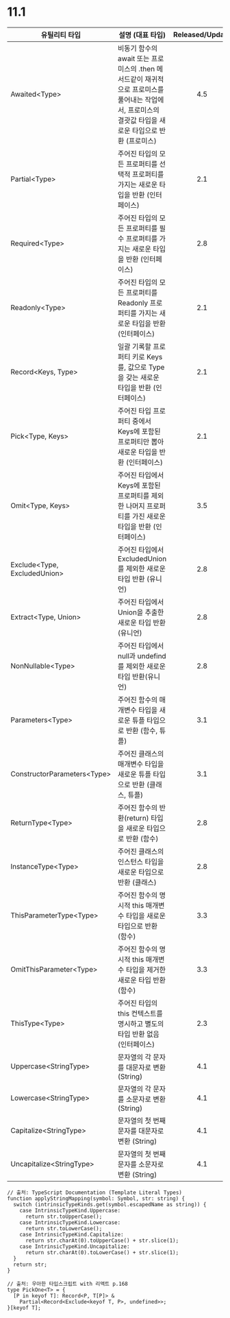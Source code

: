 # 11.1

| 유틸리티 타입                 | 설명 (대표 타입)                                                                                                                                       | Released/Update |
| ----------------------------- | ------------------------------------------------------------------------------------------------------------------------------------------------------ | :-------------: |
| Awaited\<Type>                | 비동기 함수의 await 또는 프로미스의 .then 메서드같이 재귀적으로 프로미스를 풀어내는 작업에서, 프로미스의 결괏값 타입을 새로운 타입으로 반환 (프로미스) |       4.5       |
| Partial\<Type>                | 주어진 타입의 모든 프로퍼티를 선택적 프로퍼티를 가지는 새로운 타입을 반환 (인터페이스)                                                                 |       2.1       |
| Required\<Type>               | 주어진 타입의 모든 프로퍼티를 필수 프로퍼티를 가지는 새로운 타입을 반환 (인터페이스)                                                                   |       2.8       |
| Readonly\<Type>               | 주어진 타입의 모든 프로퍼티를 Readonly 프로퍼티를 가지는 새로운 타입을 반환 (인터페이스)                                                               |       2.1       |
| Record\<Keys, Type>           | 일괄 기록할 프로퍼티 키로 Keys를, 값으로 Type을 갖는 새로운 타입을 반환 (인터페이스)                                                                   |       2.1       |
| Pick\<Type, Keys>             | 주어진 타입 프로퍼티 중에서 Keys에 포함된 프로퍼티만 뽑아 새로운 타입을 반환 (인터페이스)                                                              |       2.1       |
| Omit\<Type, Keys>             | 주어진 타입에서 Keys에 포함된 프로퍼티를 제외한 나머지 프로퍼티를 가진 새로운 타입을 반환 (인터페이스)                                                 |       3.5       |
| Exclude\<Type, ExcludedUnion> | 주어진 타입에서 ExcludedUnion를 제외한 새로운 타입 반환 (유니언)                                                                                       |       2.8       |
| Extract\<Type, Union>         | 주어진 타입에서 Union을 추출한 새로운 타입 반환 (유니언)                                                                                               |       2.8       |
| NonNullable\<Type>            | 주어진 타입에서 null과 undefind를 제외한 새로운 타입 반환(유니언)                                                                                      |       2.8       |
| Parameters\<Type>             | 주어진 함수의 매개변수 타입을 새로운 튜플 타입으로 반환 (함수, 튜플)                                                                                   |       3.1       |
| ConstructorParameters\<Type>  | 주어진 클래스의 매개변수 타입을 새로운 튜플 타입으로 반환 (클래스, 튜플)                                                                               |       3.1       |
| ReturnType\<Type>             | 주어진 함수의 반환(return) 타입을 새로운 타입으로 반환 (함수)                                                                                          |       2.8       |
| InstanceType\<Type>           | 주어진 클래스의 인스턴스 타입을 새로운 타입으로 반환 (클래스)                                                                                          |       2.8       |
| ThisParameterType\<Type>      | 주어진 함수의 명시적 this 매개변수 타입을 새로운 타입으로 반환 (함수)                                                                                  |       3.3       |
| OmitThisParameter\<Type>      | 주어진 함수의 명시적 this 매개변수 타입을 제거한 새로운 타입 반환 (함수)                                                                               |       3.3       |
| ThisType\<Type>               | 주어진 타입의 this 컨텍스트를 명시하고 별도의 타입 반환 없음 (인터페이스)                                                                              |       2.3       |
| Uppercase\<StringType>        | 문자열의 각 문자를 대문자로 변환 (String)                                                                                                              |       4.1       |
| Lowercase\<StringType>        | 문자열의 각 문자를 소문자로 변환 (String)                                                                                                              |       4.1       |
| Capitalize\<StringType>       | 문자열의 첫 번째 문자를 대문자로 변환 (String)                                                                                                         |       4.1       |
| Uncapitalize\<StringType>     | 문자열의 첫 번째 문자를 소문자로 변환 (String)                                                                                                         |       4.1       |

```tsx
// 출처: TypeScript Documentation (Template Literal Types)
function applyStringMapping(symbol: Symbol, str: string) {
  switch (intrinsicTypeKinds.get(symbol.escapedName as string)) {
    case IntrinsicTypeKind.Uppercase:
      return str.toUpperCase();
    case IntrinsicTypeKind.Lowercase:
      return str.toLowerCase();
    case IntrinsicTypeKind.Capitalize:
      return str.charAt(0).toUpperCase() + str.slice(1);
    case IntrinsicTypeKind.Uncapitalize:
      return str.charAt(0).toLowerCase() + str.slice(1);
  }
  return str;
}
```

```tsx
// 출처: 우아한 타입스크립트 with 리액트 p.168
type PickOne<T> = {
  [P in keyof T]: Record<P, T[P]> &
    Partial<Record<Exclude<keyof T, P>, undefined>>;
}[keyof T];
```
